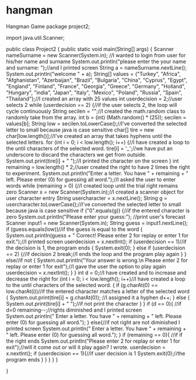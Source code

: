 # hangman
Hangman Game
package project2;

import java.util.Scanner;

public class Project2 {
    public static void main(String[] args) {
        Scanner nameSurname = new Scanner(System.in);  //I wanted to login from user for his/her name and surname
        System.out.println("please enter the your name and surname: ");//and I printed screen
        String a = nameSurname.nextLine();
        System.out.println("welcome " + a);
        String[] values = {"Turkey", "Africa", "Afghanistan", "Azerbaijan", "Brazil",
                "Bulgaria", "China", "Cyprus", "Egypt", "England", "Finland",
                "France", "Georgia", "Greece", "Germany", "Holland", "Hungary",
                "india", "Japan", "Italy", "Mexico", "Poland", "Russia", "Spain",
                "Thailand"};//I created an array with 25 values
        int userdecision = 2;//user selects 2
        while (userdecision == 2) {//if the user selects 2, the loop will cycle continuously
        String secilen = "";//I created the math.random class to randomly take from the array.
        int b = (int) (Math.random() * (25));
        secilen = values[b];
        String low = secilen.toLowerCase();//I've converted the selected letter to small because java is case sensitive
        char[] tire = new char[low.length()];//I've created an array that takes hyphens until the selected letters.
        for (int i = 0; i < low.length(); i++) {//I have created a loop to the until characters of the selected word.
        tire[i] = '_';//we have put an underscore to discard the characters we get from outside.
        System.out.print(tire[i] + " ");//I printed the character on the screen
        }
       int remaining = low.length() * 2;//user created the right to have 2 times the right to experiment.
       System.out.println("Enter a letter. You have " + remaining + " left. Please enter (0) for guessing all word.");//I asked the user to enter words
       while (remaining > 0) {//I created loop until the trial right remains zero
       Scanner x = new Scanner(System.in);//I created a scanner object for user character entry
       String usercharacter = x.nextLine();
       String g = usercharacter.toLowerCase();//I've converted the selected letter to small because java is case sensitive
       if ("0".equals(g)) {//if the entered character is zero
                    System.out.println("Please enter your guess:");  //print user's forecast
                    Scanner input1 = new Scanner(System.in);
                    String guess = input1.nextLine();
       if (guess.equals(low))//if the guess is equal to the word
       {
       System.out.println(guess + " Correct! Please enter 2 for replay or enter 1 for exit.");//I printed screen
       userdecision = x.nextInt();
       if (userdecision == 1)//if the decision is 1, the program ends
       {
       System.exit(0);
       } else if (userdecision == 2) {//if decision 2
       break;//I ends the loop  and the program play again
       }
       } else//if not
       {
       System.out.println("Your answer is wrong.\n Please enter 2 for replay or enter 1 for exit");//I gave the user the option to play again
       userdecision = x.nextInt();
       }
       }
       int d = 0;//I have created and to increase and decrease the right
       for (int i = 0; i < low.length(); i++)//I have created a loop to the until characters of the selected word.
       {
       if (g.charAt(0) == low.charAt(i))//if the entered character matches a letter of the selected word
       {
        System.out.print(tire[i] = g.charAt(0)); //I assigned it a hyphen
        d++;
        } else {
       System.out.print(tire[i] + " ");//if not print the character
        }
        }
                    if (d == 0){ //if d=0
                      remaining--;//rights diminished and I printed screen
                      System.out.println(" Enter a letter. You have " + remaining + " left. Please enter (0) for guessing all word.");
                    }
                    else{//if not right are not diminished I printed screen
                      System.out.println(" Enter a letter. You have " + remaining + " left. Please enter (0) for guessing all word.");
                    }
                    if (remaining == 0){ //if if the right ends
                      System.out.println("Please enter 2 for replay or enter 1 for exit");//will it come out or will it play again? I wrote.
                      userdecision = x.nextInt();
                    if (userdecision == 1){//if user decision is 1
                        System.exit(0);//the program ends
                    }
                }
            }
        }
    }

}
